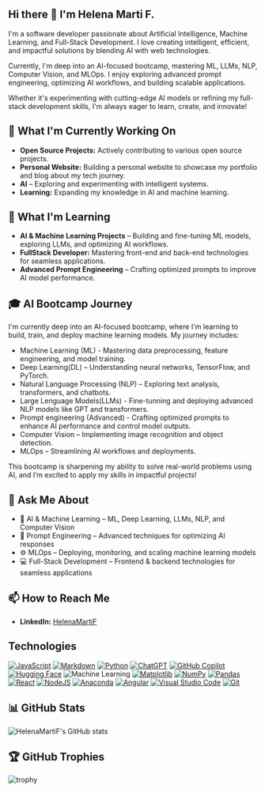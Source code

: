 ## Hi there 👋 I'm Helena Marti F.

I'm a software developer passionate about Artificial Intelligence, Machine Learning, and Full-Stack Development. I love creating intelligent, efficient, and impactful solutions by blending AI with web technologies.

Currently, I'm deep into an AI-focused bootcamp, mastering ML, LLMs, NLP, Computer Vision, and MLOps. I enjoy exploring advanced prompt engineering, optimizing AI workflows, and building scalable applications.

Whether it's experimenting with cutting-edge AI models or refining my full-stack development skills, I'm always eager to learn, create, and innovate!

## 🔭 What I'm Currently Working On

- **Open Source Projects:** Actively contributing to various open source projects.
- **Personal Website:** Building a personal website to showcase my portfolio and blog about my tech journey.
- **AI** – Exploring and experimenting with intelligent systems.
- **Learning:** Expanding my knowledge in AI and machine learning.

## 🌱 What I'm Learning

- **AI & Machine Learning Projects** – Building and fine-tuning ML models, exploring LLMs, and optimizing AI workflows.
- **FullStack Developer:** Mastering front-end and back-end technologies for seamless applications.
- **Advanced Prompt Engineering** – Crafting optimized prompts to improve AI model performance.

## 🎓 AI Bootcamp Journey

I'm currently deep into an AI-focused bootcamp, where I'm learning to build, train, and deploy machine learning models. My journey includes:

- Machine Learning (ML) - Mastering data preprocessing, feature engineering, and model training.
- Deep Learning(DL) – Understanding neural networks, TensorFlow, and PyTorch.
- Natural Language Processing (NLP) – Exploring text analysis, transformers, and chatbots.
- Large Lenguage Models(LLMs) - Fine-tunning and deploying advanced NLP models like GPT and transformers.
- Prompt engineering (Advanced) - Crafting optimized prompts to enhance AI performance and control model outputs. 
- Computer Vision – Implementing image recognition and object detection.
- MLOps – Streamlining AI workflows and deployments.

This bootcamp is sharpening my ability to solve real-world problems using AI, and I’m excited to apply my skills in impactful projects! 

## 💬 Ask Me About

- 🧠 AI & Machine Learning – ML, Deep Learning, LLMs, NLP, and Computer Vision
- 🤖 Prompt Engineering – Advanced techniques for optimizing AI responses
- ⚙️ MLOps – Deploying, monitoring, and scaling machine learning models
- 💻 Full-Stack Development – Frontend & backend technologies for seamless applications

## 📫 How to Reach Me

- **LinkedIn:** [HelenaMartiF](https://www.linkedin.com/in/helena-marti/?locale=en_US)

## Technologies

[![JavaScript](https://img.shields.io/badge/JavaScript-F7DF1E?logo=javascript&logoColor=000)](#)
[![Markdown](https://img.shields.io/badge/Markdown-%23000000.svg?logo=markdown&logoColor=white)](#)
[![Python](https://img.shields.io/badge/Python-3776AB?logo=python&logoColor=fff)](#)
[![ChatGPT](https://img.shields.io/badge/ChatGPT-74aa9c?logo=openai&logoColor=white)](#)
[![GitHub Copilot](https://img.shields.io/badge/GitHub%20Copilot-000?logo=githubcopilot&logoColor=fff)](#)
[![Hugging Face](https://img.shields.io/badge/Hugging%20Face-FFD21E?logo=huggingface&logoColor=000)](#)
![Machine Learning](https://img.shields.io/badge/-Machine%20Learning-orange)
[![Matplotlib](https://custom-icon-badges.demolab.com/badge/Matplotlib-71D291?logo=matplotlib&logoColor=fff)](#)
[![NumPy](https://img.shields.io/badge/NumPy-4DABCF?logo=numpy&logoColor=fff)](#)
[![Pandas](https://img.shields.io/badge/Pandas-150458?logo=pandas&logoColor=fff)](#)
[![React](https://img.shields.io/badge/React-%2320232a.svg?logo=react&logoColor=%2361DAFB)](#)
[![NodeJS](https://img.shields.io/badge/Node.js-6DA55F?logo=node.js&logoColor=white)](#)
[![Anaconda](https://img.shields.io/badge/Anaconda-44A833?logo=anaconda&logoColor=fff)](#)
[![Angular](https://img.shields.io/badge/Angular-%23DD0031.svg?logo=angular&logoColor=white)](#)
[![Visual Studio Code](https://custom-icon-badges.demolab.com/badge/Visual%20Studio%20Code-0078d7.svg?logo=vsc&logoColor=white)](#)
[![Git](https://img.shields.io/badge/Git-F05032?logo=git&logoColor=fff)](#)


## 📊 GitHub Stats

![HelenaMartiF's GitHub stats](https://github-readme-stats.vercel.app/api?username=HelenaMartiF&show_icons=true&theme=radical)

## 🏆 GitHub Trophies

![trophy](https://github-profile-trophy.vercel.app/?username=HelenaMartiF&theme=onedark)


